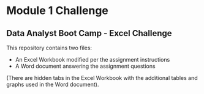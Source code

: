 # Module 1 Challenge
## Data Analyst Boot Camp - Excel Challenge

This repository contains two files:
- An Excel Workbook modified per the assignment instructions
- A Word document answering the assignment questions

(There are hidden tabs in the Excel Workbook with the additional tables and graphs used in the Word document).

